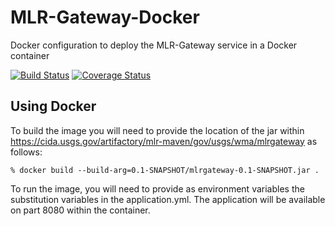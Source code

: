 # MLR-Gateway-Docker
Docker configuration to deploy the MLR-Gateway service in a Docker container 

[![Build Status](https://travis-ci.org/USGS-CIDA/MLR-Gateway-Docker.svg?branch=master)](https://travis-ci.org/USGS-CIDA/MLR-Gateway-Docker) [![Coverage Status](https://coveralls.io/repos/github/USGS-CIDA/MLR-Gateway-Docker/badge.svg?branch=master)](https://coveralls.io/github/USGS-CIDA/MLR-Gateway-Docker?branch=master)

## Using Docker
To build the image you will need to provide the location of the jar within 
https://cida.usgs.gov/artifactory/mlr-maven/gov/usgs/wma/mlrgateway as follows:
``` 
% docker build --build-arg=0.1-SNAPSHOT/mlrgateway-0.1-SNAPSHOT.jar .
```

To run the image, you will need to provide as environment variables the substitution variables in the application.yml. The application
will be available on part 8080 within the container.
